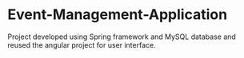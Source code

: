 # Event-Management-Application
Project developed using Spring framework and MySQL database and reused the angular project for user interface.
